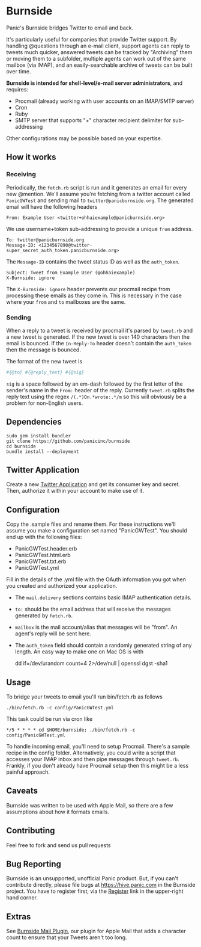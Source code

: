 Burnside
========

Panic's Burnside bridges Twitter to email and back.

It's particularly useful for companies that provide Twitter support. By handling @questions through an e-mail client, support agents can reply to tweets much quicker, answered tweets can be tracked by "Archiving" them or moving them to a subfolder, multiple agents can work out of the same mailbox (via IMAP), and an easily-searchable archive of tweets can be built over time.

**Burnside is intended for shell-level/e-mail server administrators**, and requires:

- Procmail (already working with user accounts on an IMAP/SMTP server)
- Cron
- Ruby
- SMTP server that supports "+" character recipient delimiter for sub-addressing

Other configurations may be possible based on your expertise.

How it works
------------

### Receiving
Periodically, the `fetch.rb` script is run and it generates an email for every new @mention. We'll assume you're fetching from a twitter account called `PanicGWTest` and sending mail to `twitter@panicburnside.org`. The generated email will have the following headers

	From: Example User <twitter+ohhaiexample@panicburnside.org>

We use username+token sub-addressing to provide a unique `from` address.

	To: twitter@panicburnside.org
	Message-ID: <1234567890@twitter-super_secret_auth_token.panicburnside.org>

The `Message-ID` contains the tweet status ID as well as the `auth_token`.

	Subject: Tweet from Example User (@ohhaiexample)
	X-Burnside: ignore
	
The `X-Burnside: ignore` header prevents our procmail recipe from processing these emails as they come in. This is necessary in the case where your `from` and `to` mailboxes are the same.

### Sending
When a reply to a tweet is received by procmail it's parsed by `tweet.rb` and a new tweet is generated. If the new tweet is over 140 characters then the email is bounced. If the `In-Reply-To` header doesn't contain the `auth_token` then the message is bounced. 

The format of the new tweet is

```ruby
#{@to} #{@reply_text} #{@sig}
```

`sig` is a space followed by an em-dash followed by the first letter of the sender's name in the `From:` header of the reply. Currently `tweet.rb` splits the reply text using the regex `/(.*)On.*wrote:.*/m` so this will obviously be a problem for non-English users.


Dependencies
------------

```console
sudo gem install bundler
git clone https://github.com/panicinc/burnside
cd burnside
bundle install --deployment
```
	
Twitter Application
-------------------
Create a new [Twitter Application](https://dev.twitter.com/apps/new) and get its consumer key and secret. Then, authorize it within your account to make use of it.

Configuration
-------------

Copy the .sample files and rename them. For these instructions we'll assume you make a configuration set named "PanicGWTest". You should end up with the following files:

- PanicGWTest.header.erb
- PanicGWTest.html.erb
- PanicGWTest.txt.erb
- PanicGWTest.yml

Fill in the details of the .yml file with the OAuth information you got when you created and authorized your application.

- The `mail.delivery` sections contains basic IMAP authentication details. 

- `to:` should be the email address that will receive the messages generated by `fetch.rb`. 

- `mailbox` is the mail account/alias that messages will be "from". An agent's reply will be sent here.

- The `auth_token` field should contain a randomly generated string of any length. An easy way to make one on Mac OS is with

    dd if=/dev/urandom count=4 2>/dev/null | openssl dgst -sha1
	
Usage
-----

To bridge your tweets to email you'll run bin/fetch.rb as follows

	./bin/fetch.rb -c config/PanicGWTest.yml
	
This task could be run via cron like

	*/5 * * * * cd $HOME/burnside; ./bin/fetch.rb -c config/PanicGWTest.yml
	
To handle incoming email, you'll need to setup Procmail. There's a sample recipe in the config folder. Alternatively, you could write a script that accesses your IMAP inbox and then pipe messages through `tweet.rb`. Frankly, if you don't already have Procmail setup then this might be a less painful approach.

Caveats
-------

Burnside was written to be used with Apple Mail, so there are a few assumptions about how it formats emails.

Contributing
------------

Feel free to fork and send us pull requests

Bug Reporting
-------------

Burnside is an unsupported, unofficial Panic product. But, if you can't contribute directly, please file bugs at https://hive.panic.com in the Burnside project. You have to register first, via the [Register](https://hive.panic.com/account/register) link in the upper-right hand corner.

Extras
------

See [Burnside Mail Plugin](https://github.com/panicinc/burnside-plugin), our plugin for Apple Mail that adds a character count to ensure that your Tweets aren't too long.
